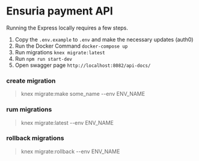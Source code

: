 # Ensuria payment API

Running the Express locally requires a few steps.

1. Copy the `.env.example` to `.env` and make the necessary updates (auth0)
2. Run the Docker Command `docker-compose up`
3. Run migrations `knex migrate:latest`
4. Run `npm run start-dev`
5. Open swagger page `http://localhost:8082/api-docs/`

### create migration

> knex migrate:make some_name --env ENV_NAME

### rum migrations

> knex migrate:latest --env ENV_NAME

### rollback migrations

> knex migrate:rollback --env ENV_NAME
